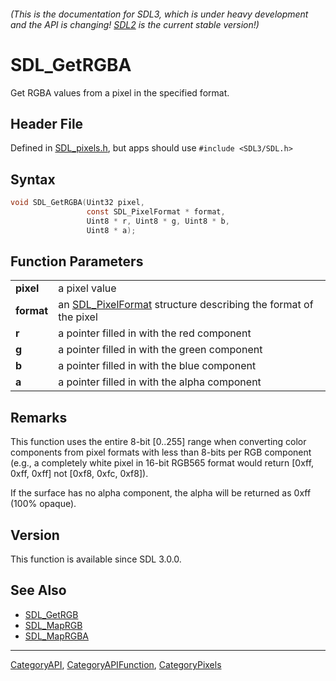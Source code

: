 ###### (This is the documentation for SDL3, which is under heavy development and the API is changing! [SDL2](https://wiki.libsdl.org/SDL2/) is the current stable version!)
# SDL_GetRGBA

Get RGBA values from a pixel in the specified format.

## Header File

Defined in [SDL_pixels.h](https://github.com/libsdl-org/SDL/blob/main/include/SDL3/SDL_pixels.h), but apps should use `#include <SDL3/SDL.h>`

## Syntax

```c
void SDL_GetRGBA(Uint32 pixel,
                 const SDL_PixelFormat * format,
                 Uint8 * r, Uint8 * g, Uint8 * b,
                 Uint8 * a);

```

## Function Parameters

|                |                                                                                    |
| -------------- | ---------------------------------------------------------------------------------- |
| **pixel**      | a pixel value                                                                      |
| **format**     | an [SDL_PixelFormat](SDL_PixelFormat) structure describing the format of the pixel |
| **r**          | a pointer filled in with the red component                                         |
| **g**          | a pointer filled in with the green component                                       |
| **b**          | a pointer filled in with the blue component                                        |
| **a**          | a pointer filled in with the alpha component                                       |

## Remarks

This function uses the entire 8-bit [0..255] range when converting color
components from pixel formats with less than 8-bits per RGB component
(e.g., a completely white pixel in 16-bit RGB565 format would return [0xff,
0xff, 0xff] not [0xf8, 0xfc, 0xf8]).

If the surface has no alpha component, the alpha will be returned as 0xff
(100% opaque).

## Version

This function is available since SDL 3.0.0.

## See Also

* [SDL_GetRGB](SDL_GetRGB)
* [SDL_MapRGB](SDL_MapRGB)
* [SDL_MapRGBA](SDL_MapRGBA)

----
[CategoryAPI](CategoryAPI), [CategoryAPIFunction](CategoryAPIFunction), [CategoryPixels](CategoryPixels)


